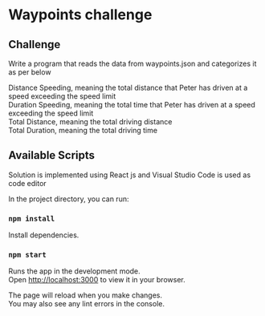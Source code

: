 # Waypoints challenge

## Challenge

Write a program that reads the data from waypoints.json and categorizes it as per below

Distance Speeding, meaning the total distance that Peter has driven at a speed exceeding the speed limit<br/>
Duration Speeding, meaning the total time that Peter has driven at a speed exceeding the speed limit<br/>
Total Distance, meaning the total driving distance </br>
Total Duration, meaning the total driving time

## Available Scripts
Solution is implemented using React js and Visual Studio Code is used as code editor

In the project directory, you can run:

### `npm install`

Install dependencies.

### `npm start`

Runs the app in the development mode.\
Open [http://localhost:3000](http://localhost:3000) to view it in your browser.

The page will reload when you make changes.\
You may also see any lint errors in the console.


